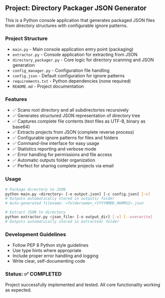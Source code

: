 <!-- Use this file to provide workspace-specific custom instructions to Copilot. For more details, visit https://code.visualstudio.com/docs/copilot/copilot-customization#_use-a-githubcopilotinstructionsmd-file -->

## Project: Directory Packager JSON Generator

This is a Python console application that generates packaged JSON files from directory structures with configurable ignore patterns.

### Project Structure
- `main.py` - Main console application entry point (packaging)
- `extractor.py` - Console application for extracting from JSON
- `directory_packager.py` - Core logic for directory scanning and JSON generation  
- `config_manager.py` - Configuration file handling
- `config.json` - Default configuration for ignore patterns
- `requirements.txt` - Python dependencies (none required)
- `README.md` - Project documentation

### Features
- ✅ Scans root directory and all subdirectories recursively
- ✅ Generates structured JSON representation of directory tree
- ✅ Captures complete file contents (text files as UTF-8, binary as base64)
- ✅ Extracts projects from JSON (complete reverse process)
- ✅ Configurable ignore patterns for files and folders
- ✅ Command-line interface for easy usage
- ✅ Statistics reporting and verbose mode
- ✅ Error handling for permissions and file access
- ✅ Automatic outputs folder organization
- ✅ Perfect for sharing complete projects via email

### Usage
```bash
# Package directory to JSON
python main.py <directory> [-o output.json] [-c config.json] [-v]
# Outputs automatically stored in outputs/ folder
# Auto-generated filename: <foldername>_<YYYYMMDD_HHMMSS>.json

# Extract JSON to directory  
python extractor.py <json_file> [-o output_dir] [-v] [--overwrite]
# Outputs automatically stored in extracted/ folder
```

### Development Guidelines
- Follow PEP 8 Python style guidelines
- Use type hints where appropriate
- Include proper error handling and logging
- Write clear, self-documenting code

### Status: ✅ COMPLETED
Project successfully implemented and tested. All core functionality working as expected.